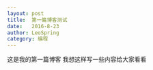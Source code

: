 ```yaml
---
layout: post
title:  第一篇博客测试
date:   2016-8-23
author: LeoSpring
category: 编程
---
```

这是我的第一篇博客
我想这样写一些内容给大家看看






